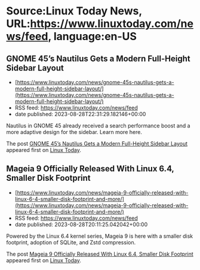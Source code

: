 # Source:Linux Today News, URL:https://www.linuxtoday.com/news/feed, language:en-US

## GNOME 45’s Nautilus Gets a Modern Full-Height Sidebar Layout
 - [https://www.linuxtoday.com/news/gnome-45s-nautilus-gets-a-modern-full-height-sidebar-layout/](https://www.linuxtoday.com/news/gnome-45s-nautilus-gets-a-modern-full-height-sidebar-layout/)
 - RSS feed: https://www.linuxtoday.com/news/feed
 - date published: 2023-08-28T22:31:29.182146+00:00

<p>Nautilus in GNOME 45 already received a search performance boost and a more adaptive design for the sidebar. Learn more here.</p>
<p>The post <a href="https://www.linuxtoday.com/news/gnome-45s-nautilus-gets-a-modern-full-height-sidebar-layout/" rel="nofollow">GNOME 45’s Nautilus Gets a Modern Full-Height Sidebar Layout</a> appeared first on <a href="https://www.linuxtoday.com" rel="nofollow">Linux Today</a>.</p>

## Mageia 9 Officially Released With Linux 6.4, Smaller Disk Footprint
 - [https://www.linuxtoday.com/news/mageia-9-officially-released-with-linux-6-4-smaller-disk-footprint-and-more/](https://www.linuxtoday.com/news/mageia-9-officially-released-with-linux-6-4-smaller-disk-footprint-and-more/)
 - RSS feed: https://www.linuxtoday.com/news/feed
 - date published: 2023-08-28T20:11:25.042042+00:00

<p>Powered by the Linux 6.4 kernel series, Mageia 9 is here with a smaller disk footprint, adoption of SQLite, and Zstd compression.</p>
<p>The post <a href="https://www.linuxtoday.com/news/mageia-9-officially-released-with-linux-6-4-smaller-disk-footprint-and-more/" rel="nofollow">Mageia 9 Officially Released With Linux 6.4, Smaller Disk Footprint</a> appeared first on <a href="https://www.linuxtoday.com" rel="nofollow">Linux Today</a>.</p>

